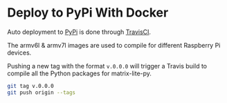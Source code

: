 # Deploy to PyPi With Docker
Auto deployment to [PyPi](https://pypi.org/project/matrix-lite/) is done through [TravisCI](https://travis-ci.org/).

The armv6l & armv7l images are used to compile for different Raspberry Pi devices.

Pushing a new tag with the format `v.0.0.0` will trigger a Travis build to compile all the Python packages for matrix-lite-py.

```bash
git tag v.0.0.0
git push origin --tags
```